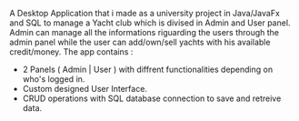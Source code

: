A Desktop Application that i made as a university project in Java/JavaFx and SQL to manage a Yacht club which is divised in Admin and User panel.
<br>
Admin can manage all the informations riguarding the users through the admin panel while the user can add/own/sell yachts with his available credit/money.
The app contains : 
- 2 Panels ( Admin | User ) with diffrent functionalities depending on who's logged in.
- Custom designed User Interface.
- CRUD operations with SQL database connection to save and retreive data.
